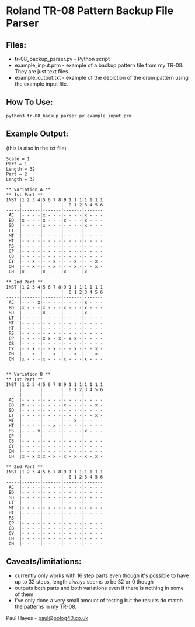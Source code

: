 # Roland TR-08 Pattern Backup File Parser

## Files:

* tr-08_backup_parser.py - Python script
* example_input.prm - example of a backup pattern file from my TR-08. They are just text files.
* example_output.txt - example of the depiction of the drum pattern using the example input file.

## How To Use:

`python3 tr-08_backup_parser.py example_input.prm`

## Example Output:

(this is also in the txt file)

```
Scale = 1
Part = 1
Length = 32
Part = 2
Length = 32

** Variation A **
** 1st Part **
INST |1 2 3 4|5 6 7 8|9 1 1 1|1 1 1 1
     |       |       |  0 1 2|3 4 5 6
-----|-------|-------|-------|-------
 AC  |- - - -|x - - -|- - - -|x - - -
 BD  |x - - -|x - - -|x - - -|x - - -
 SD  |- - - -|x - - -|- - - -|x - - -
 LT  |- - - -|- - - -|- - - -|- - - -
 MT  |- - - -|- - - -|- - - -|- - - -
 HT  |- - - -|- - - -|- - - -|- - - -
 RS  |- - - -|- - - -|- - - -|- - - -
 CP  |- - - -|- - - -|- - - -|- - - -
 CB  |- - - -|- - - -|- - - -|- - - -
 CY  |- - x -|- - x -|- - x -|- - x -
 OH  |- - x -|- - x -|- - x -|- - x -
 CH  |x - - -|x - - -|x - - -|x - - -

** 2nd Part **
INST |1 2 3 4|5 6 7 8|9 1 1 1|1 1 1 1
     |       |       |  0 1 2|3 4 5 6
-----|-------|-------|-------|-------
 AC  |- - - x|- - - -|- - - -|x - - -
 BD  |x - - -|x - - -|x - - -|x - - -
 SD  |- - - -|x - - -|- - - -|x - - -
 LT  |- - - -|- - - -|- - - -|- - - -
 MT  |- - - -|- - - -|- - - -|- - - -
 HT  |- - - -|- - - -|- - - -|- - - -
 RS  |- - - -|- - - -|- - - -|- - - -
 CP  |- - - -|x x - x|- x x -|- - - -
 CB  |- - - -|- - - -|- - - -|- - - -
 CY  |- - x -|- - x -|- - x -|- - x -
 OH  |- - x -|- - x -|- - x -|- - x -
 CH  |x - - -|x - - -|x - - -|x - - -


** Variation B **
** 1st Part **
INST |1 2 3 4|5 6 7 8|9 1 1 1|1 1 1 1
     |       |       |  0 1 2|3 4 5 6
-----|-------|-------|-------|-------
 AC  |- - - -|- - - -|- - - -|- - - -
 BD  |x - - -|- - - -|x - - -|- - x -
 SD  |- - - -|- - - -|- - - -|- - - -
 LT  |- - - -|- - - -|- - - -|- - x -
 MT  |- - - -|- - - -|- - x -|- - - -
 HT  |- - - -|- - x -|- - - -|- - - -
 RS  |- - - x|- - - -|- - - -|x - - -
 CP  |- - - -|- - - -|- - - -|- - - -
 CB  |- - - -|- - - -|- - - -|- - - -
 CY  |- - - -|- - - -|- - - -|- - - -
 OH  |- - - -|- - - -|- - - -|- - - -
 CH  |x - x x|x - x -|x - x -|x - x -

** 2nd Part **
INST |1 2 3 4|5 6 7 8|9 1 1 1|1 1 1 1
     |       |       |  0 1 2|3 4 5 6
-----|-------|-------|-------|-------
 AC  |- - - -|- - - -|- - - -|- - - -
 BD  |- - - -|- - - -|- - - -|- - - -
 SD  |- - - -|- - - -|- - - -|- - - -
 LT  |- - - -|- - - -|- - - -|- - - -
 MT  |- - - -|- - - -|- - - -|- - - -
 HT  |- - - -|- - - -|- - - -|- - - -
 RS  |- - - -|- - - -|- - - -|- - - -
 CP  |- - - -|- - - -|- - - -|- - - -
 CB  |- - - -|- - - -|- - - -|- - - -
 CY  |- - - -|- - - -|- - - -|- - - -
 OH  |- - - -|- - - -|- - - -|- - - -
 CH  |- - - -|- - - -|- - - -|- - - -
```

## Caveats/limitations:

* currently only works with 16 step parts even though it's possible to have up to 32 steps, length always seems to be 32 or 0 though
* outputs both parts and both variations even if there is nothing in some of them
* I've only done a very small amount of testing but the results do match the patterns in my TR-08. 

Paul Hayes - paul@polog40.co.uk